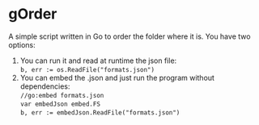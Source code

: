 # gOrder

A simple script written in Go to order the folder where it is. You have two options:

1. You can run it and read at runtime the json file: \
   `b, err := os.ReadFile("formats.json")`
2. You can embed the .json and just run the program without dependencies: \
  `//go:embed formats.json` \
  `var embedJson embed.FS` \
  `b, err := embedJson.ReadFile("formats.json")`
  